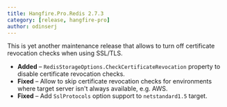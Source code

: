 ```yaml
---
title: Hangfire.Pro.Redis 2.7.3
category: [release, hangfire-pro]
author: odinserj
---
```


This is yet another maintenance release that allows to turn off certificate revocation checks when using SSL/TLS.

* **Added** – `RedisStorageOptions.CheckCertificateRevocation` property to disable certificate revocation checks.
* **Fixed** – Allow to skip certificate revocation checks for environments where target server isn't always available, e.g. AWS.
* **Fixed** – Add `SslProtocols` option support to `netstandard1.5` target.
